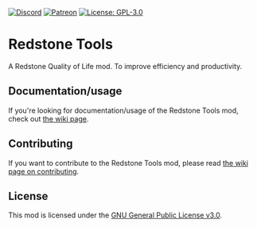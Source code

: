 [![Discord](https://badgen.net/badge/Discord/Invite/blue?icon=discord)](https://discord.gg/redstone-tools-1071119659346169907)
[![Patreon](https://badgen.net/badge/Patreon/Support%20us/orange?icon=patreon)](https://patreon.com/RedstoneTools)
[![License: GPL-3.0](https://badgen.net/badge/License/GPL-3.0/blue)](https://www.gnu.org/licenses/gpl-3.0.en.html)

# Redstone Tools

A Redstone Quality of Life mod. To improve efficiency and productivity.

## Documentation/usage

If you're looking for documentation/usage of the Redstone Tools mod, check out [the wiki page](https://github.com/RedstoneTools/redstonetools-mod/wiki/Documentation).

## Contributing

If you want to contribute to the Redstone Tools mod, please read [the wiki page on contributing](https://github.com/RedstoneTools/redstonetools-mod/wiki/Contributing).

## License

This mod is licensed under the [GNU General Public License v3.0](https://www.gnu.org/licenses/gpl-3.0.en.html).
